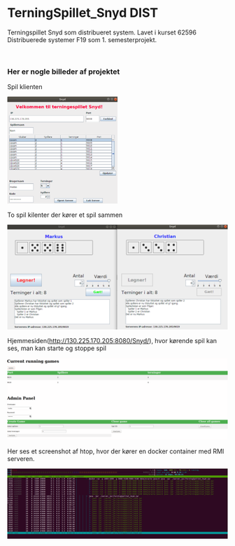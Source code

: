 # TerningSpillet_Snyd DIST
Terningspillet Snyd som distribueret system. Lavet i kurset 62596 Distribuerede systemer F19 som 1. semesterprojekt.




&nbsp;&nbsp;

### Her er nogle billeder af projektet
Spil klienten

<img src="https://github.com/Thomsen96/TerningSpillet_Snyd/blob/master/pictures/Klienten.png" width="50%" height="50%">


To spil kilenter der kører et spil sammen

<img src="https://github.com/Thomsen96/TerningSpillet_Snyd/blob/master/pictures/KlientenSpil.png" width="100%" height="50%">


Hjemmesiden(http://130.225.170.205:8080/Snyd/), hvor kørende spil kan ses, man kan starte og stoppe spil

<img src="https://github.com/Thomsen96/TerningSpillet_Snyd/blob/master/pictures/hjemmeside.png" width="100%" height="50%">

Her ses et screenshot af htop, hvor der kører en docker container med RMI serveren.

<img src="https://github.com/Thomsen96/TerningSpillet_Snyd/blob/master/pictures/htopAfSpil.png" width="100%" height="50%">




